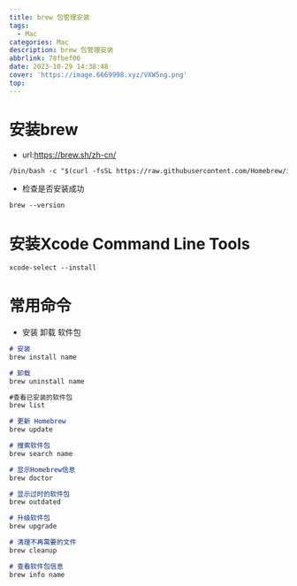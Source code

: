 ```yaml
---
title: brew 包管理安装
tags:
  - Mac
categories: Mac
description: brew 包管理安装
abbrlink: 78fbef06
date: 2023-10-29 14:38:48
cover: 'https://image.6669998.xyz/VXW5ng.png'
top:
---
```

# 安装brew

- url:https://brew.sh/zh-cn/

```markdown
/bin/bash -c "$(curl -fsSL https://raw.githubusercontent.com/Homebrew/install/HEAD/install.sh)"
```

- 检查是否安装成功

```markdown
brew --version
```
# 安装Xcode Command Line Tools

```markdown
xcode-select --install
```
# 常用命令

- 安装 卸载 软件包

```markdown
# 安装
brew install name

# 卸载
brew uninstall name

#查看已安装的软件包
brew list

# 更新 Homebrew
brew update

# 搜索软件包
brew search name

# 显示Homebrew信息
brew doctor

# 显示过时的软件包
brew outdated

# 升级软件包
brew upgrade

# 清理不再需要的文件
brew cleanup

# 查看软件包信息
brew info name

```
